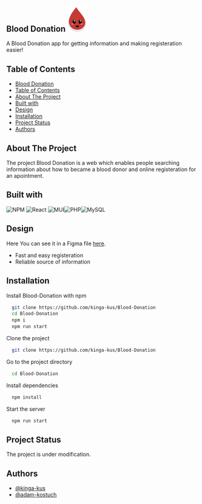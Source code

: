 ## Blood Donation <img width="10%" src="./src/assets/logo.png" alt="Logo" />
A Blood Donation app for getting information and making registeration easier!

## Table of Contents
- [Blood Donation ](#blood-donation-)
- [Table of Contents](#table-of-contents)
- [About The Project](#about-the-project)
- [Built with](#built-with)
- [Design](#design)
- [Installation](#installation)
- [Project Status](#project-status)
- [Authors](#authors)

## About The Project
The project Blood Donation is a web which enables people searching information about how to became a blood donor and online registeration for an apointment.


## Built with

![NPM](https://img.shields.io/badge/NPM-%23000000.svg?style=for-the-badge&logo=npm&logoColor=white)
![React](https://img.shields.io/badge/react-%2320232a.svg?style=for-the-badge&logo=react&logoColor=%2361DAFB)
![MUI](https://img.shields.io/badge/MUI-%230081CB.svg?style=for-the-badge&logo=mui&logoColor=white)![PHP](https://img.shields.io/badge/php-%23777BB4.svg?style=for-the-badge&logo=php&logoColor=white)![MySQL](https://img.shields.io/badge/mysql-%2300f.svg?style=for-the-badge&logo=mysql&logoColor=white)

## Design

Here You can see it in a Figma file <a href="https://www.figma.com/file/duToCPC6a9qlzfpcS7dGBi/Blood-Donation?t=4qSsS1EO3YRPxVRH-6"  target="_blank">here</a>.

- Fast and easy registeration
- Reliable source of information

## Installation

Install Blood-Donation with npm

```bash
  git clone https://github.com/kinga-kus/Blood-Donation
  cd Blood-Donation
  npm i
  npm run start
```

Clone the project

```bash
  git clone https://github.com/kinga-kus/Blood-Donation
```

Go to the project directory

```bash
  cd Blood-Donation
```

Install dependencies

```bash
  npm install
```

Start the server

```bash
  npm run start
```

## Project Status
The project is under modification.

## Authors

- [@kinga-kus](https://www.github.com/kinga-kus)
- [@adam-kostuch](https://www.github.com/adam-kostuch)